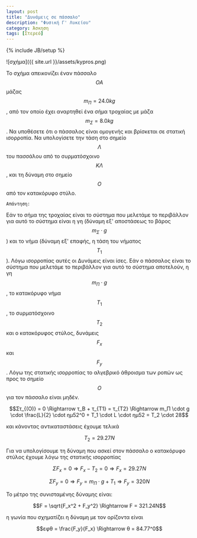 ```yaml
---
layout: post
title: "Δυνάμεις σε πάσσαλο"
description: "Φυσική Γ' Λυκείου"
category: Άσκηση
tags: [Στερεό]
---
```

{% include JB/setup %}

![σχήμα]({{ site.url }}/assets/kypros.png) 

Το σχήμα απεικονίζει έναν πάσσαλο $$OA$$ μάζας $$m_Π = 24.0 kg$$, από τον οποίο έχει αναρτηθεί ένα σήμα τροχαίας
με μάζα $$m_Σ = 8.0 kg$$. Να υποθέσετε ότι ο πάσσαλος είναι ομογενής και βρίσκεται σε στατική ισορροπία. Να υπολογίσετε
την τάση στο σημείο $$Λ$$ του πασσάλου από το συρματόσχοινο $$ΚΛ$$, και τη δύναμη στο σημείο $$Ο$$ από τον κατακόρυφο
στύλο.


`Απάντηση:`

Εάν το σήμα της τροχαίας είναι το σύστημα που μελετάμε το περιβάλλον για αυτό το σύστημα είναι η γη (δύναμη εξ' αποστάσεως
το βάρος $$m_Σ \cdot g$$) και το νήμα (δύναμη εξ' επαφής, η τάση του νήματος $$Τ_1$$). Λόγω ισορροπίας αυτές οι Δυνάμεις
είναι ίσες. 
Εάν ο πάσσαλος είναι το σύστημα που μελετάμε το περιβάλλον για αυτό το σύστημα αποτελούν, η γη $$m_Π \cdot g$$, το 
κατακόρυφο νήμα $$Τ_1$$, το συρματόσχοινο $$Τ_2$$ και ο κατακόρυφος στύλος, δυνάμεις $$F_x$$ και $$F_y$$.
Λόγω της στατικής ισορροπίας το αλγεβρικό άθροισμα των ροπών ως προς το σημείο $$Ο$$ για τον πάσσαλο είναι μηδέν.

$$Στ_{(Ο)} = 0 \Rightarrow τ_Β + τ_{Τ1} = τ_{Τ2} \Rightarrow m_Π \cdot g \cdot \frac{L}{2} \cdot ημ52^0 + Τ_1 \cdot L \cdot ημ52
= Τ_2 \cdot 28$$

και κάνοντας αντικαταστάσεις έχουμε τελικά

$$Τ_2 = 29.27Ν$$

Για να υπολογίσουμε τη δύναμη που ασκεί στον πάσσαλο ο κατακόρυφο στύλος έχουμε λόγω της στατικής ισορροπίας

$$ΣF_x = 0 \Rightarrow F_x - T_2 = 0 \Rightarrow F_x = 29.27N$$

$$ΣF_y = 0 \Rightarrow F_y = m_Π \cdot g + T_1 \Rightarrow F_y = 320N$$

Το μέτρο της συνισταμένης δύναμης είναι:

$$F = \sqrt{F_x^2 + F_y^2} \Rightarrow F = 321.24N$$

η γωνία που σχηματίζει η δύναμη με τον ορίζοντα είναι

$$εφθ = \frac{F_y}{F_x} \Rightarrow θ = 84.77^0$$
